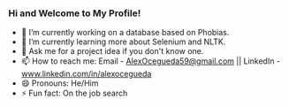 ### Hi and Welcome to My Profile!

- 🔭 I’m currently working on a database based on Phobias. 
- 🌱 I’m currently learning more about Selenium and NLTK.
- 💬 Ask me for a project idea if you don't know one.
- 📫 How to reach me: Email - AlexOcegueda59@gmail.com || LinkedIn - www.linkedin.com/in/alexocegueda
- 😄 Pronouns: He/Him
- ⚡ Fun fact: On the job search 

